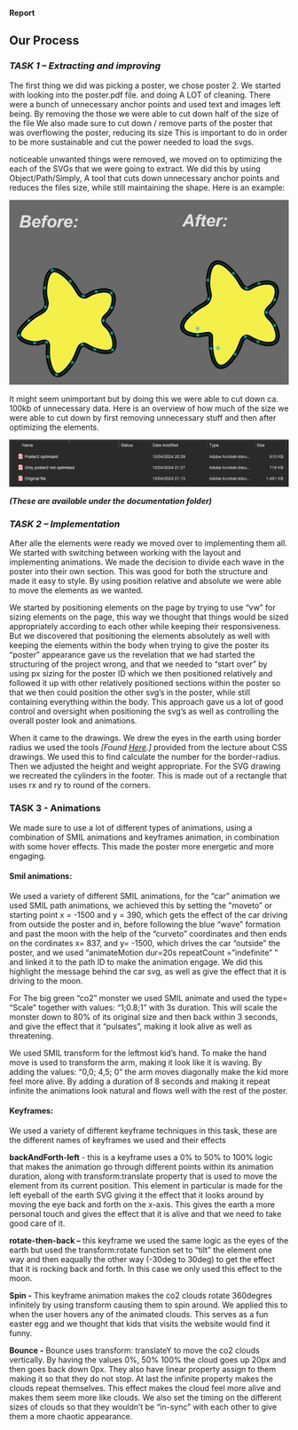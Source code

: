 **Report**

## **Our Process**

### **_TASK 1 – Extracting and improving_**

The first thing we did was picking a poster, we chose poster 2. We started with looking into the poster.pdf file. and doing A LOT of cleaning. There were a bunch of unnecessary anchor points and used text and images left being. By removing the those we were able to cut down half of the size of the file We also made sure to cut down / remove parts of the poster that was overflowing the poster, reducing its size This is important to do in order to be more sustainable and cut the power needed to load the svgs.

noticeable unwanted things were removed, we moved on to optimizing the each of the SVGs that we were going to extract. We did this by using Object/Path/Simply, A tool that cuts down unnecessary anchor points and reduces the files size, while still maintaining the shape. Here is an example:

![Before and after simplifying](documents\before-after.jpg)

It might seem unimportant but by doing this we were able to cut down ca. 100kb of unnecessary data. Here is an overview of how much of the size we were able to cut down by first removing unnecessary stuff and then after optimizing the elements.

![Overview of filesize](documents\filesize.jpg)

**_(These are available under the documentation folder)_**

### **_TASK 2 – Implementation_**

After alle the elements were ready we moved over to implementing them all. We started with switching between working with the layout and implementing animations. We made the decision to divide each wave in the poster into their own section. This was good for both the structure and made it easy to style. By using position relative and absolute we were able to move the elements as we wanted.

We started by positioning elements on the page by trying to use “vw” for sizing elements on the page, this way we thought that things would be sized appropriately according to each other while keeping their responsiveness. But we discovered that positioning the elements absolutely as well with keeping the elements within the body when trying to give the poster its “poster” appearance gave us the revelation that we had started the structuring of the project wrong, and that we needed to “start over” by using px sizing for the poster ID which we then positioned relatively and followed it up with other relatively positioned sections within the poster so that we then could position the other svg’s in the poster, while still containing everything within the body. This approach gave us a lot of good control and oversight when positioning the svg’s as well as controlling the overall poster look and animations.

When it came to the drawings. We drew the eyes in the earth using border radius we used the tools _\[Found_ [_Here_](https://9elements.github.io/fancy-border-radius/full-control.html#44.41.55.48-46.42.48.42-)_.\]_ provided from the lecture about CSS drawings. We used this to find calculate the number for the border-radius. Then we adjusted the height and weight appropriate. For the SVG drawing we recreated the cylinders in the footer. This is made out of a rectangle that uses rx and ry to round of the corners.

### **TASK 3 - Animations**

We made sure to use a lot of different types of animations, using a combination of SMIL animations and keyframes animation, in combination with some hover effects. This made the poster more energetic and more engaging.

#### **Smil animations:**

We used a variety of different SMIL animations, for the “car” animation we used SMIL path animations, we achieved this by setting the "moveto” or starting point x = -1500 and y = 390, which gets the effect of the car driving from outside the poster and in, before following the blue “wave” formation and past the moon with the help of the “curveto” coordinates and then ends on the cordinates x= 837, and y= -1500, which drives the car “outside” the poster, and we used “animateMotion dur=20s repeatCount =”indefinite” ” and linked it to the path ID to make the animation engage. We did this highlight the message behind the car svg, as well as give the effect that it is driving to the moon.

For The big green “co2” monster we used SMIL animate and used the type= “Scale” together with values: “1;0.8;1” with 3s duration. This will scale the monster down to 80% of its original size and then back within 3 seconds, and give the effect that it “pulsates”, making it look alive as well as threatening.

We used SMIL transform for the leftmost kid’s hand. To make the hand move is used to transform the arm, making it look like it is waving. By adding the values: “0,0; 4,5; 0” the arm moves diagonally make the kid more feel more alive. By adding a duration of 8 seconds and making it repeat infinite the animations look natural and flows well with the rest of the poster.

#### **Keyframes:**

We used a variety of different keyframe techniques in this task, these are the different names of keyframes we used and their effects

**backAndForth-left** \- this is a keyframe uses a 0% to 50% to 100% logic that makes the animation go through different points within its animation duration, along with transform:translate property that is used to move the element from its current position. This element in particular is made for the left eyeball of the earth SVG giving it the effect that it looks around by moving the eye back and forth on the x-axis. This gives the earth a more personal touch and gives the effect that it is alive and that we need to take good care of it.

**rotate-then-back –** this keyframe we used the same logic as the eyes of the earth but used the transform:rotate function set to “tilt” the element one way and then eaqually the other way (-30deg to 30deg) to get the effect that it is rocking back and forth. In this case we only used this effect to the moon.

**Spin -** This keyframe animation makes the co2 clouds rotate 360degres infinitely by using transform causing them to spin around. We applied this to when the user hovers any of the animated clouds. This serves as a fun easter egg and we thought that kids that visits the website would find it funny.

**Bounce -** Bounce uses transform: translateY to move the co2 clouds vertically. By having the values 0%, 50% 100% the cloud goes up 20px and then goes back down 0px. They also have linear property assign to them making it so that they do not stop. At last the infinite property makes the clouds repeat themselves. This effect makes the cloud feel more alive and makes them seem more like clouds. We also set the timing on the different sizes of clouds so that they wouldn’t be “in-sync” with each other to give them a more chaotic appearance.